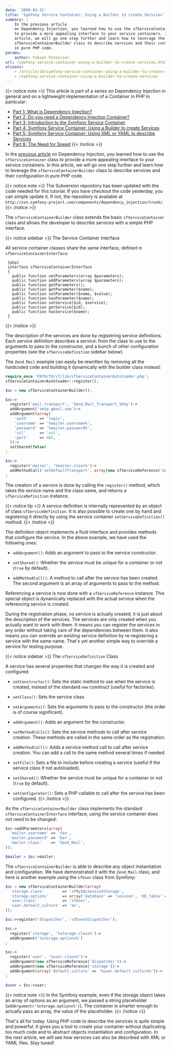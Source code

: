 ```yaml
---
date: '2009-03-31'
title: 'Symfony Service Container: Using a Builder to create Services'
summary: |
    In the previous article
    on Dependency Injection, you learned how to use the sfServiceContainer class
    to provide a more appealing interface to your service containers. In this
    article, we will go one step further and learn how to leverage the
    sfServiceContainerBuilder class to describe services and their configuration
    in pure PHP code.
params:
    author: Fabien Potencier
url: /symfony-service-container-using-a-builder-to-create-services.html
aliases:
    - /article/14/symfony-service-container-using-a-builder-to-create-services
    - /symfony-service-container-using-a-builder-to-create-services
---
```


{{< notice note >}}
This article is part of a series on Dependency Injection in general and on a
lightweight implementation of a Container in PHP in particular:

 * [Part 1: What is Dependency Injection? ](https://fabien.potencier.org/article/11/what-is-dependency-injection)
 * [Part 2: Do you need a Dependency Injection Container? ](https://fabien.potencier.org/article/12/do-you-need-a-dependency-injection-container)
 * [Part 3: Introduction to the Symfony Service Container](https://fabien.potencier.org/article/13/introduction-to-the-symfony-service-container)
 * [Part 4: Symfony Service Container: Using a Builder to create Services](https://fabien.potencier.org/article/14/symfony-service-container-using-a-builder-to-create-services)
 * [Part 5: Symfony Service Container: Using XML or YAML to describe Services](https://fabien.potencier.org/article/15/symfony-service-container-using-xml-or-yaml-to-describe-services)
 * [Part 6: The Need for Speed](https://fabien.potencier.org/article/16/symfony-service-container-the-need-for-speed)
{{< /notice >}}

In the [previous article](https://fabien.potencier.org/article/13/introduction-to-the-symfony-service-container)
on Dependency Injection, you learned how to use the `sfServiceContainer` class
to provide a more appealing interface to your service containers. In this
article, we will go one step further and learn how to leverage the
`sfServiceContainerBuilder` class to describe services and their configuration
in pure PHP code.

{{< notice note >}}
The Subversion repository has been updated with the code needed for this tutorial. If you have
checkout the code yesterday, you can simple update it. If not, the repository is available at `http://svn.symfony-project.com/components/dependency_injection/trunk/`.
{{< /notice >}}

The `sfServiceContainerBuilder` class extends the basic `sfServiceContainer`
class and allows the developer to describe services with a simple PHP
interface.

{{< notice sidebar >}}
The Service Container Interface

All service container classes share the same interface, defined in
`sfServiceContainerInterface`:

     [php]
     interface sfServiceContainerInterface
     {
       public function setParameters(array $parameters);
       public function addParameters(array $parameters);
       public function getParameters();
       public function getParameter($name);
       public function setParameter($name, $value);
       public function hasParameter($name);
       public function setService($id, $service);
       public function getService($id);
       public function hasService($name);
     }
{{< /notice >}}

The description of the services are done by registering service definitions.
Each service definition describes a service: from the class to use to the
arguments to pass to the constructor, and a bunch of other configuration
properties (see the `sfServiceDefinition` sidebar below).

The `Zend_Mail` example can easily be rewritten by removing all the hardcoded
code and building it dynamically with the builder class instead:


```php
require_once 'PATH/TO/sf/lib/sfServiceContainerAutoloader.php';
sfServiceContainerAutoloader::register();

$sc = new sfServiceContainerBuilder();

$sc->
  register('mail.transport', 'Zend_Mail_Transport_Smtp')->
  addArgument('smtp.gmail.com')->
  addArgument(array(
    'auth'     => 'login',
    'username' => '%mailer.username%',
    'password' => '%mailer.password%',
    'ssl'      => 'ssl',
    'port'     => 465,
  ))->
  setShared(false)
;

$sc->
  register('mailer', '%mailer.class%')->
  addMethodCall('setDefaultTransport', array(new sfServiceReference('mail.transport')))
;

```

The creation of a service is done by calling the `register()` method, which
takes the service name and the class name, and returns a `sfServiceDefinition`
instance.

{{< notice tip >}}
A service definition is internally represented by an object of
class `sfServiceDefinition`. It is also possible to create one by
hand and registering it directly by using the service container
`setServiceDefinition()` method.
{{< /notice >}}

The definition object implements a fluid interface and provides
methods that configure the service. In the above example, we have used the
following ones:

  * `addArgument()`: Adds an argument to pass to the service constructor.

  * `setShared()`: Whether the service must be unique for a container or not
    (`true` by default).

  * `addMethodCall()`: A method to call after the service has been created.
    The second argument is an array of arguments to pass to the method.

Referencing a service is now done with a `sfServiceReference` instance. This
special object is dynamically replaced with the actual service when the
referencing service is created.

During the registration phase, no service is actually created, it is just
about the description of the services. The services are only created when you
actually want to work with them. It means you can register the services in any
order without taking care of the dependencies between them. It also means you
can override an existing service definition by re-registering a service with
the same name. That's yet another simple way to override a service for testing
purpose.

{{< notice sidebar >}}
The `sfServiceDefinition` Class

A service has several properties that changes the way it is created and
configured:

 * `setConstructor()`: Sets the static method to use when the service
 is created, instead of the standard `new` construct (useful for
 factories).

 * `setClass()`: Sets the service class.

 * `setArguments()`: Sets the arguments to pass to the constructor (the
 order is of course significant).

 * `addArgument()`: Adds an argument for the constructor.

 * `setMethodCalls()`: Sets the service methods to call after
 service creation. These methods are called in the same order as the
 registration.

 * `addMethodCall()`: Adds a service method call to call after service
 creation. You can add a call to the same method several times if
 needed.

 * `setFile()`: Sets a file to include before creating a service
 (useful if the service class if not autoloaded).

 * `setShared()`: Whether the service must be unique for a container or
 not (`true` by default).

 * `setConfigurator()`: Sets a PHP callable to call after the service
 has been configured.
{{< /notice >}}

As the `sfServiceContainerBuilder` class implements the standard
`sfServiceContainerInterface` interface, using the service container does not
need to be changed:


```php
$sc->addParameters(array(
  'mailer.username' => 'foo',
  'mailer.password' => 'bar',
  'mailer.class'    => 'Zend_Mail',
));

$mailer = $sc->mailer;

```

The `sfServiceContainerBuilder` is able to describe any object instantiation
and configuration. We have demonstrated it with the `Zend_Mail` class, and
here is another example using the `sfUser` class from Symfony:


```php
$sc = new sfServiceContainerBuilder(array(
  'storage.class'        => 'sfMySQLSessionStorage',
  'storage.options'      => array('database' => 'session', 'db_table' => 'session'),
  'user.class'           => 'sfUser',
  'user.default_culture' => 'en',
));

$sc->register('dispatcher', 'sfEventDispatcher');

$sc->
  register('storage', '%storage.class%')->
  addArgument('%storage.options%')
;

$sc->
  register('user', '%user.class%')->
  addArgument(new sfServiceReference('dispatcher'))->
  addArgument(new sfServiceReference('storage'))->
  addArgument(array('default_culture' => '%user.default_culture%'))->
;

$user = $sc->user;

```

{{< notice note >}}
In the Symfony example, even if the storage object takes an
array of options as an argument, we passed a string placeholder
(`addArgument('%storage.options%')`). The container is smarter enough
to actually pass an array, the value of the placeholder.
{{< /notice >}}

That's all for today. Using PHP code to describe the services is quite simple
and powerful. It gives you a tool to create your container without duplicating
too much code and to abstract objects instantiation and configuration. In the
next article, we will see how services can also be described with XML or YAML
files. Stay tuned!



